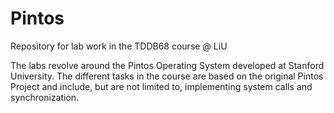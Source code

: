# Pintos
Repository for lab work in the TDDB68 course @ LiU

The labs revolve around the Pintos Operating System developed at Stanford University. 
The different tasks in the course are based on the original Pintos Project and include, but are not limited to, 
implementing system calls and synchronization.
